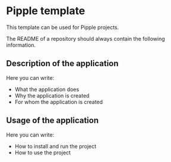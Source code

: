 # Pipple template
This template can be used for Pipple projects.

The README of a repository should always contain the following information.

## Description of the application
Here you can write:
  * What the application does
  * Why the application is created
  * For whom the application is created
  
## Usage of the application
Here you can write:
  * How to install and run the project
  * How to use the project
